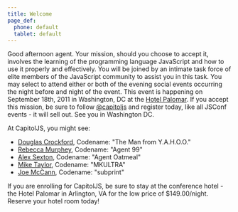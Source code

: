 ```yaml
---
title: Welcome
page_def:
  phone: default
  tablet: default
---
```


Good afternoon agent. Your mission, should you choose to accept it, involves
the learning of the programming language JavaScript and how to use it properly
and effectively. You will be joined by an intimate task force of elite members
of the JavaScript community to assist you in this task. You may select to
attend either or both of the evening social events occurring the night before
and night of the event. This event is happening on September 18th, 2011 in
Washington, DC at the [Hotel Palomar](http://www.hotelpalomar-arlington.com/).
If you accept this mission, be sure to follow
[@capitoljs](http://www.twitter.com/capitoljs) and register today, like all
JSConf events - it will sell out. See you in Washington DC.

At CapitolJS, you might see:

- [Douglas Crockford](http://crockford.com/), Codename: "The Man from Y.A.H.O.O."
- [Rebecca Murphey](http://www.rebeccamurphey.com/), Codename: "Agent 99"
- [Alex Sexton](http://alexsexton.com/), Codename: "Agent Oatmeal"
- [Mike Taylor](http://miketaylr.com/), Codename: "MKULTRA"
- [Joe McCann](http://subprint.com/blog/), Codename: "subprint"

If you are enrolling for CapitolJS, be sure to stay at the conference hotel -
the Hotel Palomar in Arlington, VA for the low price of $149.00/night. Reserve
your hotel room today!
